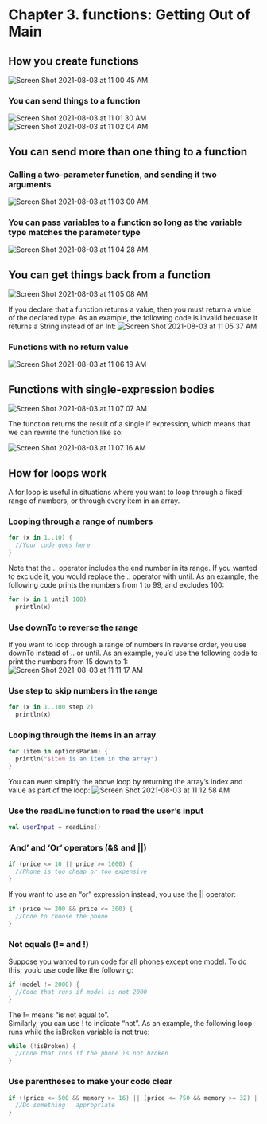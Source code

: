 # Chapter 3. functions: Getting Out of Main

## How you create functions

![Screen Shot 2021-08-03 at 11 00 45 AM](https://user-images.githubusercontent.com/7098685/128048109-ef0a8232-bee7-4775-8919-85e0665d8b4b.png)

### You can send things to a function
![Screen Shot 2021-08-03 at 11 01 30 AM](https://user-images.githubusercontent.com/7098685/128048198-00f1b6c0-2b18-4344-923b-dc6eaedec97e.png)
![Screen Shot 2021-08-03 at 11 02 04 AM](https://user-images.githubusercontent.com/7098685/128048290-3c99fd96-ddea-4dc3-a190-8c9ff63d8f1e.png)

## You can send more than one thing to a function

### Calling a two-parameter function, and sending it two arguments
![Screen Shot 2021-08-03 at 11 03 00 AM](https://user-images.githubusercontent.com/7098685/128048405-18d7ccc9-6dfd-4fc8-bf05-eda0a4b18c2b.png)

### You can pass variables to a function so long as the variable type matches the parameter type
![Screen Shot 2021-08-03 at 11 04 28 AM](https://user-images.githubusercontent.com/7098685/128048616-afd59016-80c3-4fc7-9a4f-e6251613ad72.png)

## You can get things back from a function
![Screen Shot 2021-08-03 at 11 05 08 AM](https://user-images.githubusercontent.com/7098685/128048719-60151c64-a0a6-466b-9714-d701b94fcd03.png)

If you declare that a function returns a value, then you must return a value of the declared type. As an example, the following code is invalid becuase it returns a String instead of an Int:
![Screen Shot 2021-08-03 at 11 05 37 AM](https://user-images.githubusercontent.com/7098685/128048818-c0b20ab9-458c-44fc-8c23-4026f6b6c987.png)

### Functions with no return value
![Screen Shot 2021-08-03 at 11 06 19 AM](https://user-images.githubusercontent.com/7098685/128048918-3bcd19c4-3861-477d-8f2b-f5498fbc5c6f.png)

## Functions with single-expression bodies

![Screen Shot 2021-08-03 at 11 07 07 AM](https://user-images.githubusercontent.com/7098685/128049039-7ee95c46-0aa3-46d3-9f9d-43389eecc8b4.png)

The function returns the result of a single if expression, which means that we can rewrite the function like so:

![Screen Shot 2021-08-03 at 11 07 16 AM](https://user-images.githubusercontent.com/7098685/128049068-2ddca3a3-76a8-4906-9692-f2ca7e9122b8.png)


## How for loops work

A for loop is useful in situations where you want to loop through a fixed range of numbers, or through every item in an array.

### Looping through a range of numbers

```kotlin
for (x in 1..10) {
  //Your code goes here
}
```

Note that the .. operator includes the end number in its range. If you wanted to exclude it, you would
replace the .. operator with until. As an example, the following code prints the numbers from 1 to 99, and excludes 100:
```kotlin
for (x in 1 until 100) 
  println(x)
```

### Use downTo to reverse the range
If you want to loop through a range of numbers in reverse order, you use downTo instead of .. or
until. As an example, you’d use the following code to print the numbers from 15 down to 1:
![Screen Shot 2021-08-03 at 11 11 17 AM](https://user-images.githubusercontent.com/7098685/128049638-8b53014e-0e1c-4e33-aa7f-efb909bffe13.png)

### Use step to skip numbers in the range

```kotlin
for (x in 1..100 step 2) 
  println(x)
```

### Looping through the items in an array

```kotlin
for (item in optionsParam) {
  println("$item is an item in the array")
}
```

You can even simplify the above loop by returning the array’s index and value as part of the loop:
![Screen Shot 2021-08-03 at 11 12 58 AM](https://user-images.githubusercontent.com/7098685/128049863-ae56fd77-adb1-41f2-ab44-dd72f67f922e.png)


### Use the readLine function to read the user’s input

```kotlin
val userInput = readLine()
```

### ‘And’ and ‘Or’ operators (&& and ||)

```kotlin
if (price <= 10 || price >= 1000) { 
  //Phone is too cheap or too expensive
}
```

If you want to use an “or” expression instead, you use the || operator:
```kotlin
if (price >= 200 && price <= 300) { 
  //Code to choose the phone
}
```

### Not equals (!= and !)
Suppose you wanted to run code for all phones except one model. To do this, you’d use code like the following:
```kotlin
if (model != 2000) {
  //Code that runs if model is not 2000
}
```
The != means “is not equal to”.<br>
Similarly, you can use ! to indicate “not”. As an example, the following loop runs while the isBroken variable is not true:
```kotlin
while (!isBroken) {
  //Code that runs if the phone is not broken
}
```

### Use parentheses to make your code clear

```kotlin
if ((price <= 500 && memory >= 16) || (price <= 750 && memory >= 32) || (price <= 1000 && memory >= 64)) { 
  //Do something   appropriate
}
```







